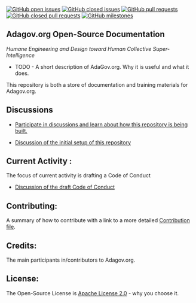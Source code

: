 [![GitHub open issues](https://img.shields.io/github/issues/adagovorg/documentation?style=flat-square)](https://github.com/adagovorg/documentation/issues)
[![GitHub closed issues](https://img.shields.io/github/issues-closed-raw/adagovorg/documentation?style=flat-square)](https://github.com/adagovorg/documentation/issues?q=is%3Aissue+is%3Aclosed)
[![GitHub pull requests](https://img.shields.io/github/issues-pr/adagovorg/documentation)](https://github.com/adagovorg/documentation/pulls)
[![GitHub closed pull requests](https://img.shields.io/github/issues-pr-closed/adagovorg/documentation)](https://github.com/adagovorg/documentation/pulls?q=is%3Apr+is%3Aclosed)
[![GitHub milestones](https://img.shields.io/github/milestones/open/adagovorg/documentation?style=flat-square)](https://github.com/adagovorg/documentation/milestones)


## Adagov.org Open-Source Documentation
*Humane Engineering and Design toward Human Collective Super-Intelligence*
- TODO - A short description of AdaGov.org. Why it is useful and what it does.

This repository is both a store of documentation and training materials for Adagov.org.

## Discussions

- [Participate in discussions and learn about how this repository is being built.](https://github.com/adagovorg/adagov-documentation/discussions)

- [Discussion of the initial setup of this repository](https://github.com/adagovorg/adagov-documentation/discussions/15)

## Current Activity :
The focus of current activity is drafting a Code of Conduct
- [Discussion of the draft Code of Conduct](https://github.com/adagovorg/adagov-documentation/discussions/19)

## Contributing: 
A summary of how to contribute with a link to a more detailed [Contribution file](CONTRIBUTE.md).

## Credits: 
The main participants in/contributors to Adagov.org.

## License: 
The Open-Source License is [Apache License 2.0](https://github.com/stephen-rowan/adagov-documentation/blob/main/LICENSE.txt) - why you choose it.

